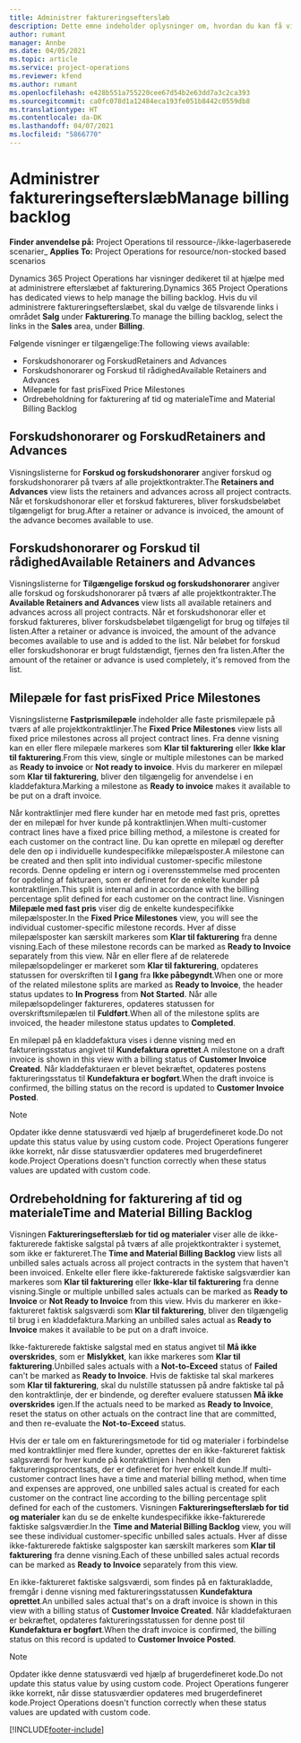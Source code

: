 ```yaml
---
title: Administrer faktureringsefterslæb
description: Dette emne indeholder oplysninger om, hvordan du kan få vist og arbejde med faktureringsefterslæbet i Project Operations.
author: rumant
manager: Annbe
ms.date: 04/05/2021
ms.topic: article
ms.service: project-operations
ms.reviewer: kfend
ms.author: rumant
ms.openlocfilehash: e428b551a755220cee67d54b2e63dd7a3c2ca393
ms.sourcegitcommit: ca0fc078d1a12484eca193fe051b8442c0559db8
ms.translationtype: HT
ms.contentlocale: da-DK
ms.lasthandoff: 04/07/2021
ms.locfileid: "5866770"
---
```

# <a name="manage-billing-backlog"></a><span data-ttu-id="e2da5-103">Administrer faktureringsefterslæb</span><span class="sxs-lookup"><span data-stu-id="e2da5-103">Manage billing backlog</span></span>

<span data-ttu-id="e2da5-104">**Finder anvendelse på:** Project Operations til ressource-/ikke-lagerbaserede scenarier</span><span class="sxs-lookup"><span data-stu-id="e2da5-104">_ **Applies To:** Project Operations for resource/non-stocked based scenarios</span></span>

<span data-ttu-id="e2da5-105">Dynamics 365 Project Operations har visninger dedikeret til at hjælpe med at administrere efterslæbet af fakturering.</span><span class="sxs-lookup"><span data-stu-id="e2da5-105">Dynamics 365 Project Operations has dedicated views to help manage the billing backlog.</span></span> <span data-ttu-id="e2da5-106">Hvis du vil administrere faktureringsefterslæbet, skal du vælge de tilsvarende links i området **Salg** under **Fakturering**.</span><span class="sxs-lookup"><span data-stu-id="e2da5-106">To manage the billing backlog, select the links in the **Sales** area, under **Billing**.</span></span> 

<span data-ttu-id="e2da5-107">Følgende visninger er tilgængelige:</span><span class="sxs-lookup"><span data-stu-id="e2da5-107">The following views available:</span></span>

- <span data-ttu-id="e2da5-108">Forskudshonorarer og Forskud</span><span class="sxs-lookup"><span data-stu-id="e2da5-108">Retainers and Advances</span></span>
- <span data-ttu-id="e2da5-109">Forskudshonorarer og Forskud til rådighed</span><span class="sxs-lookup"><span data-stu-id="e2da5-109">Available Retainers and Advances</span></span>
- <span data-ttu-id="e2da5-110">Milepæle for fast pris</span><span class="sxs-lookup"><span data-stu-id="e2da5-110">Fixed Price Milestones</span></span>
- <span data-ttu-id="e2da5-111">Ordrebeholdning for fakturering af tid og materiale</span><span class="sxs-lookup"><span data-stu-id="e2da5-111">Time and Material Billing Backlog</span></span>

## <a name="retainers-and-advances"></a><span data-ttu-id="e2da5-112">Forskudshonorarer og Forskud</span><span class="sxs-lookup"><span data-stu-id="e2da5-112">Retainers and Advances</span></span>

<span data-ttu-id="e2da5-113">Visningslisterne for **Forskud og forskudshonorarer** angiver forskud og forskudshonorarer på tværs af alle projektkontrakter.</span><span class="sxs-lookup"><span data-stu-id="e2da5-113">The **Retainers and Advances** view lists the retainers and advances across all project contracts.</span></span> <span data-ttu-id="e2da5-114">Når et forskudshonorar eller et forskud faktureres, bliver forskudsbeløbet tilgængeligt for brug.</span><span class="sxs-lookup"><span data-stu-id="e2da5-114">After a retainer or advance is invoiced, the amount of the advance becomes available to use.</span></span>

## <a name="available-retainers-and-advances"></a><span data-ttu-id="e2da5-115">Forskudshonorarer og Forskud til rådighed</span><span class="sxs-lookup"><span data-stu-id="e2da5-115">Available Retainers and Advances</span></span>

<span data-ttu-id="e2da5-116">Visningslisterne for **Tilgængelige forskud og forskudshonorarer** angiver alle forskud og forskudshonorarer på tværs af alle projektkontrakter.</span><span class="sxs-lookup"><span data-stu-id="e2da5-116">The **Available Retainers and Advances** view lists all available retainers and advances across all project contracts.</span></span> <span data-ttu-id="e2da5-117">Når et forskudshonorar eller et forskud faktureres, bliver forskudsbeløbet tilgængeligt for brug og tilføjes til listen.</span><span class="sxs-lookup"><span data-stu-id="e2da5-117">After a retainer or advance is invoiced, the amount of the advance becomes available to use and is added to the list.</span></span> <span data-ttu-id="e2da5-118">Når beløbet for forskud eller forskudshonorar er brugt fuldstændigt, fjernes den fra listen.</span><span class="sxs-lookup"><span data-stu-id="e2da5-118">After the amount of the retainer or advance is used completely, it's removed from the list.</span></span>

## <a name="fixed-price-milestones"></a><span data-ttu-id="e2da5-119">Milepæle for fast pris</span><span class="sxs-lookup"><span data-stu-id="e2da5-119">Fixed Price Milestones</span></span>

<span data-ttu-id="e2da5-120">Visningslisterne **Fastprismilepæle** indeholder alle faste prismilepæle på tværs af alle projektkontraktlinjer.</span><span class="sxs-lookup"><span data-stu-id="e2da5-120">The **Fixed Price Milestones** view lists all fixed price milestones across all project contract lines.</span></span> <span data-ttu-id="e2da5-121">Fra denne visning kan en eller flere milepæle markeres som **Klar til fakturering** eller **Ikke klar til fakturering**.</span><span class="sxs-lookup"><span data-stu-id="e2da5-121">From this view, single or multiple milestones can be marked as **Ready to invoice** or **Not ready to invoice**.</span></span> <span data-ttu-id="e2da5-122">Hvis du markerer en milepæl som **Klar til fakturering**, bliver den tilgængelig for anvendelse i en kladdefaktura.</span><span class="sxs-lookup"><span data-stu-id="e2da5-122">Marking a milestone as **Ready to invoice** makes it available to be put on a draft invoice.</span></span>

<span data-ttu-id="e2da5-123">Når kontraktlinjer med flere kunder har en metode med fast pris, oprettes der en milepæl for hver kunde på kontraktlinjen.</span><span class="sxs-lookup"><span data-stu-id="e2da5-123">When multi-customer contract lines have a fixed price billing method, a milestone is created for each customer on the contract line.</span></span> <span data-ttu-id="e2da5-124">Du kan oprette en milepæl og derefter dele den op i individuelle kundespecifikke milepælsposter.</span><span class="sxs-lookup"><span data-stu-id="e2da5-124">A milestone can be created and then split into individual customer-specific milestone records.</span></span> <span data-ttu-id="e2da5-125">Denne opdeling er intern og i overensstemmelse med procenten for opdeling af fakturaen, som er defineret for de enkelte kunder på kontraktlinjen.</span><span class="sxs-lookup"><span data-stu-id="e2da5-125">This split is internal and in accordance with the billing percentage split defined for each customer on the contract line.</span></span> <span data-ttu-id="e2da5-126">Visningen **Milepæle med fast pris** viser dig de enkelte kundespecifikke milepælsposter.</span><span class="sxs-lookup"><span data-stu-id="e2da5-126">In the **Fixed Price Milestones** view, you will see the individual customer-specific milestone records.</span></span> <span data-ttu-id="e2da5-127">Hver af disse milepælsposter kan særskilt markeres som **Klar til fakturering** fra denne visning.</span><span class="sxs-lookup"><span data-stu-id="e2da5-127">Each of these milestone records can be marked as **Ready to Invoice** separately from this view.</span></span> <span data-ttu-id="e2da5-128">Når en eller flere af de relaterede milepælsopdelinger er markeret som **Klar til fakturering**, opdateres statussen for overskriften til **I gang** fra **Ikke påbegyndt**.</span><span class="sxs-lookup"><span data-stu-id="e2da5-128">When one or more of the related milestone splits are marked as **Ready to Invoice**, the header status updates to **In Progress** from **Not Started**.</span></span> <span data-ttu-id="e2da5-129">Når alle milepælsopdelinger faktureres, opdateres statussen for overskriftsmilepælen til **Fuldført**.</span><span class="sxs-lookup"><span data-stu-id="e2da5-129">When all of the milestone splits are invoiced, the header milestone status updates to **Completed**.</span></span>

<span data-ttu-id="e2da5-130">En milepæl på en kladdefaktura vises i denne visning med en faktureringsstatus angivet til **Kundefaktura oprettet**.</span><span class="sxs-lookup"><span data-stu-id="e2da5-130">A milestone on a draft invoice is shown in this view with a billing status of **Customer Invoice Created**.</span></span> <span data-ttu-id="e2da5-131">Når kladdefakturaen er blevet bekræftet, opdateres postens faktureringsstatus til **Kundefaktura er bogført**.</span><span class="sxs-lookup"><span data-stu-id="e2da5-131">When the draft invoice is confirmed, the billing status on the record is updated to **Customer Invoice Posted**.</span></span> 

> [!NOTE] 
> <span data-ttu-id="e2da5-132">Opdater ikke denne statusværdi ved hjælp af brugerdefineret kode.</span><span class="sxs-lookup"><span data-stu-id="e2da5-132">Do not update this status value by using custom code.</span></span> <span data-ttu-id="e2da5-133">Project Operations fungerer ikke korrekt, når disse statusværdier opdateres med brugerdefineret kode.</span><span class="sxs-lookup"><span data-stu-id="e2da5-133">Project Operations doesn't function correctly when these status values are updated with custom code.</span></span>

## <a name="time-and-material-billing-backlog"></a><span data-ttu-id="e2da5-134">Ordrebeholdning for fakturering af tid og materiale</span><span class="sxs-lookup"><span data-stu-id="e2da5-134">Time and Material Billing Backlog</span></span>

<span data-ttu-id="e2da5-135">Visningen **Faktureringsefterslæb for tid og materialer** viser alle de ikke-fakturerede faktiske salgstal på tværs af alle projektkontrakter i systemet, som ikke er faktureret.</span><span class="sxs-lookup"><span data-stu-id="e2da5-135">The **Time and Material Billing Backlog** view lists all unbilled sales actuals across all project contracts in the system that haven't been invoiced.</span></span> <span data-ttu-id="e2da5-136">Enkelte eller flere ikke-fakturerede faktiske salgsværdier kan markeres som **Klar til fakturering** eller **Ikke-klar til fakturering** fra denne visning.</span><span class="sxs-lookup"><span data-stu-id="e2da5-136">Single or multiple unbilled sales actuals can be marked as **Ready to Invoice** or **Not Ready to Invoice** from this view.</span></span> <span data-ttu-id="e2da5-137">Hvis du markerer en ikke-faktureret faktisk salgsværdi som **Klar til fakturering**, bliver den tilgængelig til brug i en kladdefaktura.</span><span class="sxs-lookup"><span data-stu-id="e2da5-137">Marking an unbilled sales actual as **Ready to Invoice** makes it available to be put on a draft invoice.</span></span>

<span data-ttu-id="e2da5-138">Ikke-fakturerede faktiske salgstal med en status angivet til **Må ikke overskrides**, som er **Mislykket**, kan ikke markeres som **Klar til fakturering**.</span><span class="sxs-lookup"><span data-stu-id="e2da5-138">Unbilled sales actuals with a **Not-to-Exceed** status of **Failed** can't be marked as **Ready to Invoice**.</span></span> <span data-ttu-id="e2da5-139">Hvis de faktiske tal skal markeres som **Klar til fakturering**, skal du nulstille statussen på andre faktiske tal på den kontraktlinje, der er bindende, og derefter evaluere statussen **Må ikke overskrides** igen.</span><span class="sxs-lookup"><span data-stu-id="e2da5-139">If the actuals need to be marked as **Ready to Invoice**, reset the status on other actuals on the contract line that are committed, and then re-evaluate the **Not-to-Exceed** status.</span></span>

<span data-ttu-id="e2da5-140">Hvis der er tale om en faktureringsmetode for tid og materialer i forbindelse med kontraktlinjer med flere kunder, oprettes der en ikke-faktureret faktisk salgsværdi for hver kunde på kontraktlinjen i henhold til den faktureringsprocentsats, der er defineret for hver enkelt kunde.</span><span class="sxs-lookup"><span data-stu-id="e2da5-140">If multi-customer contract lines have a time and material billing method, when time and expenses are approved, one unbilled sales actual is created for each customer on the contract line according to the billing percentage split defined for each of the customers.</span></span> <span data-ttu-id="e2da5-141">Visningen **Faktureringsefterslæb for tid og materialer** kan du se de enkelte kundespecifikke ikke-fakturerede faktiske salgsværdier.</span><span class="sxs-lookup"><span data-stu-id="e2da5-141">In the **Time and Material Billing Backlog** view, you will see these individual customer-specific unbilled sales actuals.</span></span> <span data-ttu-id="e2da5-142">Hver af disse ikke-fakturerede faktiske salgsposter kan særskilt markeres som **Klar til fakturering** fra denne visning.</span><span class="sxs-lookup"><span data-stu-id="e2da5-142">Each of these unbilled sales actual records can be marked as **Ready to Invoice** separately from this view.</span></span>

<span data-ttu-id="e2da5-143">En ikke-faktureret faktiske salgsværdi, som findes på en fakturakladde, fremgår i denne visning med faktureringsstatussen **Kundefaktura oprettet**.</span><span class="sxs-lookup"><span data-stu-id="e2da5-143">An unbilled sales actual that's on a draft invoice is shown in this view with a billing status of **Customer Invoice Created**.</span></span> <span data-ttu-id="e2da5-144">Når kladdefakturaen er bekræftet, opdateres faktureringsstatussen for denne post til **Kundefaktura er bogført**.</span><span class="sxs-lookup"><span data-stu-id="e2da5-144">When the draft invoice is confirmed, the billing status on this record is updated to **Customer Invoice Posted**.</span></span> 

> [!NOTE] 
> <span data-ttu-id="e2da5-145">Opdater ikke denne statusværdi ved hjælp af brugerdefineret kode.</span><span class="sxs-lookup"><span data-stu-id="e2da5-145">Do not update this status value by using custom code.</span></span> <span data-ttu-id="e2da5-146">Project Operations fungerer ikke korrekt, når disse statusværdier opdateres med brugerdefineret kode.</span><span class="sxs-lookup"><span data-stu-id="e2da5-146">Project Operations doesn't function correctly when these status values are updated with custom code.</span></span>


[!INCLUDE[footer-include](../includes/footer-banner.md)]
